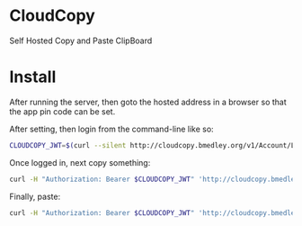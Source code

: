 # CloudCopy

Self Hosted Copy and Paste ClipBoard

# Install

After running the server, then goto the hosted address in a browser so that the app pin code can be set.

After setting, then login from the command-line like so:

```bash
CLOUDCOPY_JWT=$(curl --silent http://cloudcopy.bmedley.org/v1/Account/Login/MyPassword | jq -r .Jwt -)
```

Once logged in, next copy something:

```bash
curl -H "Authorization: Bearer $CLOUDCOPY_JWT" 'http://cloudcopy.bmedley.org/v1/Copied/Create/http://news.ycombinator.com'
```

Finally, paste:

```bash
curl -H "Authorization: Bearer $CLOUDCOPY_JWT" 'http://cloudcopy.bmedley.org/v1/Copied/Latest' | jq -r .Copy.Body -
```
